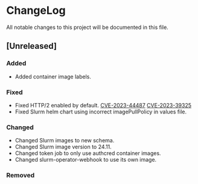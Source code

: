 # ChangeLog

All notable changes to this project will be documented in this file.

## \[Unreleased\]

### Added

- Added container image labels.

### Fixed

- Fixed HTTP/2 enabled by default. [CVE-2023-44487] [CVE-2023-39325]
- Fixed Slurm helm chart using incorrect imagePullPolicy in values file.

### Changed

- Changed Slurm images to new schema.
- Changed Slurm image version to 24.11.
- Changed token job to only use authcred container images.
- Changed slurm-operator-webhook to use its own image.

### Removed

<!-- Links -->

[CVE-2023-44487]: https://github.com/advisories/GHSA-qppj-fm5r-hxr3
[CVE-2023-39325]: https://github.com/advisories/GHSA-4374-p667-p6c8
